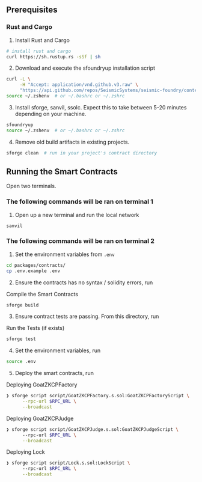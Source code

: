 ## Prerequisites

### Rust and Cargo

1. Install Rust and Cargo

```bash
# install rust and cargo
curl https://sh.rustup.rs -sSf | sh
```

2. Download and execute the sfoundryup installation script

```bash
curl -L \
     -H "Accept: application/vnd.github.v3.raw" \
     "https://api.github.com/repos/SeismicSystems/seismic-foundry/contents/sfoundryup/install?ref=seismic" | bash
source ~/.zshenv  # or ~/.bashrc or ~/.zshrc
```

3. Install sforge, sanvil, ssolc. Expect this to take between 5-20 minutes depending on your machine.

```bash
sfoundryup
source ~/.zshenv  # or ~/.bashrc or ~/.zshrc
```

4. Remove old build artifacts in existing projects.

```bash
sforge clean  # run in your project's contract directory
```

## Running the Smart Contracts

Open two terminals.

### The following commands will be ran on terminal 1

1. Open up a new terminal and run the local network
```bash
sanvil
```

### The following commands will be ran on terminal 2

1. Set the environment variables from `.env`

```bash
cd packages/contracts/
cp .env.example .env
```


2. Ensure the contracts has no syntax / solidity errors, run

Compile the Smart Contracts

```bash
sforge build
```

3. Ensure contract tests are passing. From this directory, run

Run the Tests (if exists)

```bash
sforge test
```

4. Set the environment variables, run

```bash
source .env
```


5. Deploy the smart contracts, run

Deploying GoatZKCPFactory

```bash
❯ sforge script script/GoatZKCPFactory.s.sol:GoatZKCPFactoryScript \
      --rpc-url $RPC_URL \
      --broadcast
```

Deploying GoatZKCPJudge

```bash
❯ sforge script script/GoatZKCPJudge.s.sol:GoatZKCPJudgeScript \    
      --rpc-url $RPC_URL \
      --broadcast
```

Deploying Lock

```bash
❯ sforge script script/Lock.s.sol:LockScript \                      
      --rpc-url $RPC_URL \
      --broadcast
```